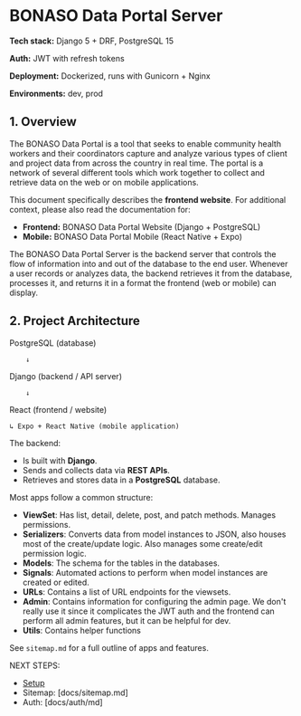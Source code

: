 # BONASO Data Portal Server

**Tech stack:** Django 5 + DRF, PostgreSQL 15  

**Auth:** JWT with refresh tokens 

**Deployment:** Dockerized, runs with Gunicorn + Nginx

**Environments:** dev, prod 

## 1. Overview
The BONASO Data Portal is a tool that seeks to enable community health workers and their coordinators capture and analyze various types of client and project data from across the country in real time. The portal is a network of several different tools which work together to collect and retrieve data on the web or on mobile applications. 

This document specifically describes the **frontend website**. For additional context, please also read the documentation for:  
- **Frontend:** BONASO Data Portal Website (Django + PostgreSQL)  
- **Mobile:** BONASO Data Portal Mobile (React Native + Expo)  

The BONASO Data Portal Server is the backend server that controls the flow of information into and out of the database to the end user. Whenever a user records or analyzes data, the backend retrieves it from the database, processes it, and returns it in a format the frontend (web or mobile) can display.

## 2. Project Architecture
PostgreSQL (database)

        ↓

Django (backend / API server)

        ↓

React (frontend / website)

    ↳ Expo + React Native (mobile application)

The backend:
- Is built with **Django**.  
- Sends and collects data via **REST APIs**.  
- Retrieves and stores data in a **PostgreSQL** database. 

Most apps follow a common structure:  
- **ViewSet**: Has list, detail, delete, post, and patch methods. Manages permissions. 
- **Serializers**: Converts data from model instances to JSON, also houses most of the create/update logic. Also manages some create/edit permission logic.  
- **Models**: The schema for the tables in the databases. 
- **Signals**: Automated actions to perform when model instances are created or edited. 
- **URLs**: Contains a list of URL endpoints for the viewsets.
- **Admin**: Contains information for configuring the admin page. We don't really use it since it complicates the JWT auth and the frontend can perform all admin features, but it can be helpful for dev.
- **Utils**: Contains helper functions

See `sitemap.md` for a full outline of apps and features.  

NEXT STEPS:
- [Setup](docs/setup.md)
- Sitemap: [docs/sitemap.md]
- Auth: [docs/auth/md]
